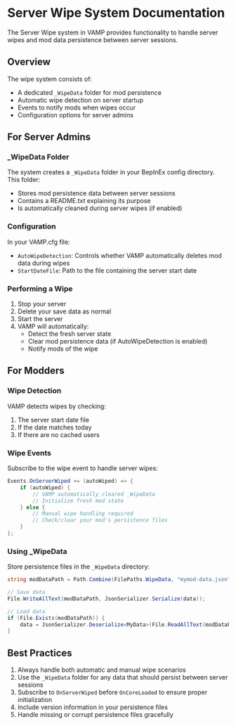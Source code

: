 
# Server Wipe System Documentation

The Server Wipe system in VAMP provides functionality to handle server wipes and mod data persistence between server sessions.

## Overview

The wipe system consists of:
- A dedicated `_WipeData` folder for mod persistence
- Automatic wipe detection on server startup
- Events to notify mods when wipes occur
- Configuration options for server admins

## For Server Admins

### _WipeData Folder

The system creates a `_WipeData` folder in your BepInEx config directory. This folder:
- Stores mod persistence data between server sessions
- Contains a README.txt explaining its purpose
- Is automatically cleaned during server wipes (if enabled)

### Configuration

In your VAMP.cfg file:
- `AutoWipeDetection`: Controls whether VAMP automatically deletes mod data during wipes
- `StartDateFile`: Path to the file containing the server start date

### Performing a Wipe

1. Stop your server
2. Delete your save data as normal
3. Start the server
4. VAMP will automatically:
   - Detect the fresh server state
   - Clear mod persistence data (if AutoWipeDetection is enabled)
   - Notify mods of the wipe

## For Modders

### Wipe Detection

VAMP detects wipes by checking:
1. The server start date file
2. If the date matches today
3. If there are no cached users

### Wipe Events

Subscribe to the wipe event to handle server wipes:

```csharp
Events.OnServerWiped += (autoWiped) => {
    if (autoWiped) {
        // VAMP automatically cleared _WipeData
        // Initialize fresh mod state
    } else {
        // Manual wipe handling required
        // Check/clear your mod's persistence files
    }
};
```

### Using _WipeData

Store persistence files in the `_WipeData` directory:

```csharp
string modDataPath = Path.Combine(FilePaths.WipeData, "mymod-data.json");

// Save data
File.WriteAllText(modDataPath, JsonSerializer.Serialize(data));

// Load data
if (File.Exists(modDataPath)) {
    data = JsonSerializer.Deserialize<MyData>(File.ReadAllText(modDataPath));
}
```

## Best Practices

1. Always handle both automatic and manual wipe scenarios
2. Use the `_WipeData` folder for any data that should persist between server sessions
3. Subscribe to `OnServerWiped` before `OnCoreLoaded` to ensure proper initialization
4. Include version information in your persistence files
5. Handle missing or corrupt persistence files gracefully
